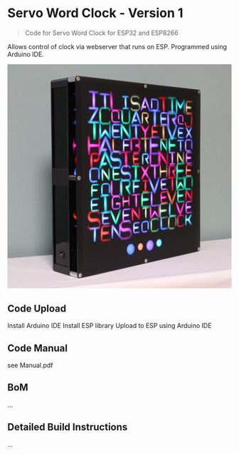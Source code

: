 # Servo Word Clock - Version 1
> Code for Servo Word Clock for ESP32 and ESP8266

Allows control of clock via webserver that runs on ESP. Programmed using Arduino IDE.

![](clock.jpg)

## Code Upload

Install Arduino IDE
Install ESP library
Upload to ESP using Arduino IDE

## Code Manual

see Manual.pdf 

## BoM
...

## Detailed Build Instructions
...

